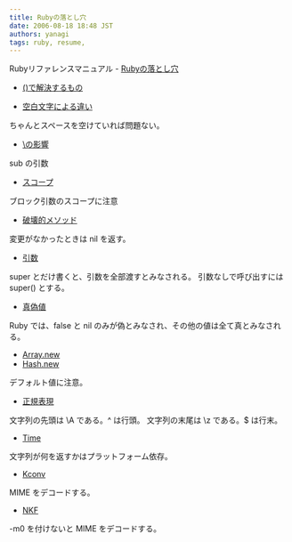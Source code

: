 ```yaml
---
title: Rubyの落とし穴
date: 2006-08-18 18:48 JST
authors: yanagi
tags: ruby, resume, 
---
```

Rubyリファレンスマニュアル - <a href="http://www.ruby-lang.org/ja/man/?cmd=view;name=Ruby%A4%CE%CD%EE%A4%C8%A4%B7%B7%EA">Rubyの落とし穴</a>
<!--more-->
<ul>
	<li><a href="http://www.ruby-lang.org/ja/man/?cmd=view;name=trap%3A%3A%28%29%A4%C7%B2%F2%B7%E8%A4%B9%A4%EB%A4%E2%A4%CE">()で解決するもの</a></li>
</ul>
<ul>
	<li><a href="http://www.ruby-lang.org/ja/man/?cmd=view;name=trap%3A%3A%B6%F5%C7%F2%CA%B8%BB%FA%A4%CB%A4%E8%A4%EB%B0%E3%A4%A4">空白文字による違い</a></li>
</ul>
ちゃんとスペースを空けていれば問題ない。
<ul>
	<li><a href="http://www.ruby-lang.org/ja/man/?cmd=view;name=trap%3A%3A%5C%A4%CE%B1%C6%B6%C1">\の影響</a></li>
</ul>
sub の引数
<ul>
	<li><a href="http://www.ruby-lang.org/ja/man/?cmd=view;name=trap%3A%3A%A5%B9%A5%B3%A1%BC%A5%D7%A1%A2%C0%A9%B8%E6%B9%BD%C2%A4">スコープ</a></li>
</ul>
ブロック引数のスコープに注意
<ul>
	<li><a href="http://www.ruby-lang.org/ja/man/?cmd=view;name=trap%3A%3A%C7%CB%B2%F5%C5%AA%A5%E1%A5%BD%A5%C3%A5%C9">破壊的メソッド</a></li>
</ul>
変更がなかったときは nil を返す。
<ul>
	<li><a href="http://www.ruby-lang.org/ja/man/?cmd=view;name=trap%3A%3A%B0%FA%BF%F4">引数</a></li>
</ul>
super とだけ書くと、引数を全部渡すとみなされる。
引数なしで呼び出すには super() とする。
<ul>
	<li><a href="http://www.ruby-lang.org/ja/man/?cmd=view;name=trap%3A%3A%BF%BF%B5%B6%C3%CD">真偽値</a></li>
</ul>
Ruby では、false と nil のみが偽とみなされ、その他の値は全て真とみなされる。
<ul>
	<li><a href="http://www.ruby-lang.org/ja/man/?cmd=view;name=trap%3A%3AArray">Array.new</a></li>
	<li><a href="http://www.ruby-lang.org/ja/man/?cmd=view;name=trap%3A%3AHash">Hash.new</a></li>
</ul>
デフォルト値に注意。
<ul>
	<li><a href="http://www.ruby-lang.org/ja/man/?cmd=view;name=%C0%B5%B5%AC%C9%BD%B8%BD">正規表現</a></li>
</ul>
文字列の先頭は \A である。^ は行頭。
文字列の末尾は \z である。$ は行末。
<ul>
	<li><a href="http://www.ruby-lang.org/ja/man/?cmd=view;name=trap%3A%3ATime">Time</a></li>
</ul>
文字列が何を返すかはプラットフォーム依存。
<ul>
	<li><a href="http://www.ruby-lang.org/ja/man/?cmd=view;name=trap%3A%3AKconv">Kconv</a></li>
</ul>
MIME をデコードする。
<ul>
	<li><a href="http://www.ruby-lang.org/ja/man/?cmd=view;name=trap%3A%3ANKF">NKF</a></li>
</ul>
-m0 を付けないと MIME をデコードする。